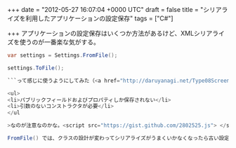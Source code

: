 
+++
date = "2012-05-27 16:07:04 +0000 UTC"
draft = false
title = "シリアライズを利用したアプリケーションの設定保存"
tags = ["C#"]

+++
アプリケーションの設定保存はいくつか方法があるけど、XMLシリアライズを使うのが一番楽な気がする。
```csharp
var settings = Settings.FromFile();

settings.ToFile();

```って感じに使うようにしてみた（<a href="http://daruyanagi.net/Type08ScreenCapture">Type08ScreenCapture - Daruboard</a> のコードの一部）。

<ul>
<li>パブリックフィールドおよびプロパティしか保存されない</li>
<li>引数のないコンストラクタが必要</li>
</ul

>なのが注意なのかな。<script src="https://gist.github.com/2802525.js"> </script>

FromFile() では、クラスの設計が変わってシリアライズがうまくいかなくなったら古い設定ファイルを破棄して、デフォルト値の設定を返すようにしている。ここのところをちゃんとしようと思ったらめんどくさそうなので、あくまでもちょろっとしたアプリを作るときにしか使えないのかもしれない。


